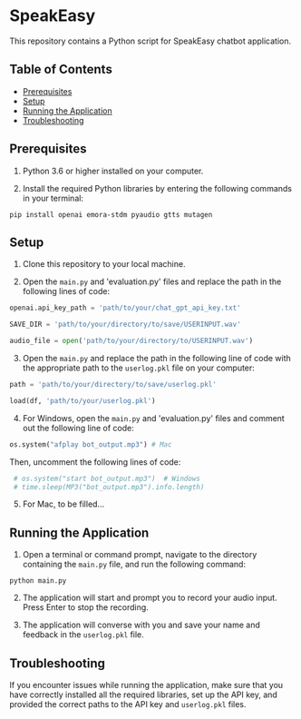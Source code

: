 # SpeakEasy
This repository contains a Python script for SpeakEasy chatbot application. 

## Table of Contents

- [Prerequisites](#prerequisites)
- [Setup](#setup)
- [Running the Application](#running-the-application)
- [Troubleshooting](#troubleshooting)

## Prerequisites

1. Python 3.6 or higher installed on your computer.

2. Install the required Python libraries by entering the following commands in your terminal:

```terminal
pip install openai emora-stdm pyaudio gtts mutagen
```

## Setup

1. Clone this repository to your local machine.

2. Open the `main.py` and 'evaluation.py' files and replace the path in the following lines of code:

```python
openai.api_key_path = 'path/to/your/chat_gpt_api_key.txt'
```

```python
SAVE_DIR = 'path/to/your/directory/to/save/USERINPUT.wav'
```

```python
audio_file = open('path/to/your/directory/to/USERINPUT.wav')
```

3.  Open the `main.py` and replace the path in the following line of code with the appropriate path to the `userlog.pkl` file on your computer:

```python
path = 'path/to/your/directory/to/save/userlog.pkl'
```

```python
load(df, 'path/to/your/userlog.pkl')
```

4. For Windows, open the `main.py` and 'evaluation.py' files and comment out the following line of code:

```python
os.system("afplay bot_output.mp3") # Mac
```

Then, uncomment the following lines of code:

```python
 # os.system("start bot_output.mp3")  # Windows
 # time.sleep(MP3("bot_output.mp3").info.length)
```

5. For Mac, to be filled...

## Running the Application

1. Open a terminal or command prompt, navigate to the directory containing the `main.py` file, and run the following command:

```
python main.py
```

2. The application will start and prompt you to record your audio input. Press Enter to stop the recording.

3. The application will converse with you and save your name and feedback in the `userlog.pkl` file.

## Troubleshooting

If you encounter issues while running the application, make sure that you have correctly installed all the required libraries, set up the API key, and provided the correct paths to the API key and `userlog.pkl` files.

